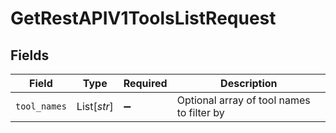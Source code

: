 # GetRestAPIV1ToolsListRequest


## Fields

| Field                                     | Type                                      | Required                                  | Description                               |
| ----------------------------------------- | ----------------------------------------- | ----------------------------------------- | ----------------------------------------- |
| `tool_names`                              | List[*str*]                               | :heavy_minus_sign:                        | Optional array of tool names to filter by |